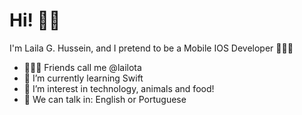 # Hi! 👋🏽

I'm Laila G. Hussein, and I pretend to be a Mobile IOS Developer 👩🏼‍💻
- 💁🏼‍♀️ Friends call me @lailota 
- 🚀 I’m currently learning Swift
- 👀 I’m interest in technology, animals and food!
- 📣 We can talk in: English or Portuguese




